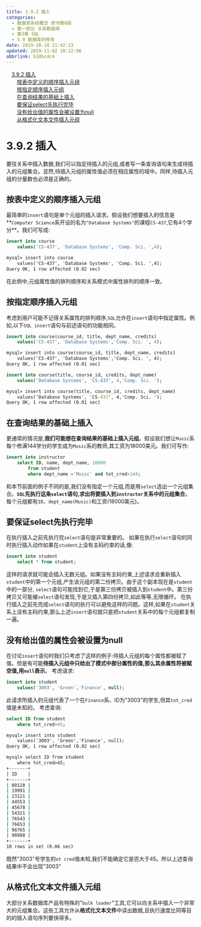 ```yaml
---
title: 3.9.2 插入
categories: 
  - 数据库系统概念 原书第6版
  - 第一部分 关系数据库
  - 第3章 SQL
  - 3.9 数据库的修改
date: 2019-10-18 21:42:13
updated: 2019-11-02 10:12:06
abbrlink: b18bc4c4
---
```

<div id='my_toc'><a href="/ReadingNotes/b18bc4c4/#3.9.2-插入" class="header_1">3.9.2 插入</a><br><a href="/ReadingNotes/b18bc4c4/#按表中定义的顺序插入元组" class="header_2">按表中定义的顺序插入元组</a><br><a href="/ReadingNotes/b18bc4c4/#按指定顺序插入元组" class="header_2">按指定顺序插入元组</a><br><a href="/ReadingNotes/b18bc4c4/#在查询结果的基础上插入" class="header_2">在查询结果的基础上插入</a><br><a href="/ReadingNotes/b18bc4c4/#要保证select先执行完毕" class="header_2">要保证select先执行完毕</a><br><a href="/ReadingNotes/b18bc4c4/#没有给出值的属性会被设置为null" class="header_2">没有给出值的属性会被设置为null</a><br><a href="/ReadingNotes/b18bc4c4/#从格式化文本文件插入元组" class="header_2">从格式化文本文件插入元组</a><br></div>
<style>
    .header_1{
        margin-left: 1em;
    }
    .header_2{
        margin-left: 2em;
    }
    .header_3{
        margin-left: 3em;
    }
    .header_4{
        margin-left: 4em;
    }
    .header_5{
        margin-left: 5em;
    }
    .header_6{
        margin-left: 6em;
    }
</style>
<!--more-->
<script>if (navigator.platform.search('arm')==-1){document.getElementById('my_toc').style.display = 'none';}
var e,p = document.getElementsByTagName('p');while (p.length>0) {e = p[0];e.parentElement.removeChild(e);}
</script>

<!--end-->
<!--SSTStart-->
# 3.9.2 插入 #
要往关系中插入数据,我们可以指定待插入的元组,或者写一条查询语句来生成待插入的元组集合。显然,待插入元组的属性值必须在相应属性的域中。同样,待插入元组的分量数也必须是正确的。
## 按表中定义的顺序插入元组 ##
最简单的`insert`语句是单个元组的插入请求。假设我们想要插入的信息是**`Computer Science`系开设的名为`"Database Systems"`的课程`CS-437`,它有4个学分**。我们可写成:
```sql
insert into course
    values('CS-437', 'Database Systems', 'Comp. Sci. ',4);
```
```cmd
mysql> insert into course
    values('CS-437', 'Database Systems', 'Comp. Sci. ',4);
Query OK, 1 row affected (0.02 sec)
```
在此例中,元组属性值的排列顺序和关系模式中属性排列的顺序一致。
## 按指定顺序插入元组 ##
考虑到用户可能不记得关系属性的排列顺序,`SQL`允许在`insert`语句中指定属性。例如,以下`SQL insert`语句与前述语句的功能相同。
```sql
insert into course(course_id, title, dept_name, credits)
    values('CS-437', 'Database Systems','Comp. Sci. ', 4);
```
```cmd
mysql> insert into course(course_id, title, dept_name, credits)
    values('CS-437', 'Database Systems','Comp. Sci. ', 4);
Query OK, 1 row affected (0.01 sec)
```
```sql
insert into course(title, course_id, credits, dept_name)
    values('Database Systems', 'CS-437', 4,'Comp. Sci. ');
```
```cmd
mysql> insert into course(title, course_id, credits, dept_name)
    values('Database Systems', 'CS-437', 4,'Comp. Sci. ');
Query OK, 1 row affected (0.01 sec)
```
## 在查询结果的基础上插入 ##
更通常的情况是,**我们可能想在查询结果的基础上插入元组**。假设我们想让`Music`系每个修满144学分的学生成为`Music`系的教师,其工资为18000美元。我们可写作:
```sql
insert into instructor
    select ID, name, dept_name, 18000
        from student
        where dept_name ='Music' and tot_cred>144;
```
和本节前面的例子不同的是,我们没有指定一个元组,而是用`select`选出一个元组集合。**`SQL`先执行这条`select`语句,求出将要插入到`instructor`关系中的元组集合**。每个元组都有`ID`、`dept_name(Music)`和工资(18000美元)。
## 要保证select先执行完毕 ##
在执行插入之前先执行完`select`语句是非常重要的。
如果在执行`select`语句的同时执行插入动作如果在`student`上没有主码约束的话,像:
```sql
insert into student
    select * from student;
```
这样的请求就可能会插入无数元组。如果没有主码约束,上述请求会重新插入`student`中的第一个元组,产生该元组的第二份拷贝。由于这个副本现在是`student`中的一部分, `select`语句可能找到它,于是第三份拷贝被插入到`student`中。第三份拷贝又可能被`select`语句发现,于是又插入第四份拷贝,如此等等,无限循环。
在执行插入之前先完成`select`语句的执行可以避免这样的问题。这样,如果在`student`关系上没有主码约束,那么上述`insert`语句就只是把`student`关系中的每个元组都复制一遍。

## 没有给出值的属性会被设置为null ##
在讨论`insert`语句时我们只考虑了这样的例子:待插人元组的每个属性都被赋了值。但是有可能**待插入元组中只给出了模式中部分属性的值,那么其余属性将被赋空值,用`null`表示**。
考虑请求:
```sql
insert into student
    values('3003', 'Green','Finance', null);
```
此请求所插入的元组代表了一个在`Finance`系、ID为"3003"的学生,但其`tot_cred`值是未知的。
考虑查询:
```sql
select ID from student
    where tot_cred>45;
```
```cmd
mysql> insert into student
    values('3003', 'Green','Finance', null);
Query OK, 1 row affected (0.02 sec)

mysql> select ID from student
    where tot_cred>45;
+-------+
| ID    |
+-------+
| 00128 |
| 19991 |
| 23121 |
| 44553 |
| 45678 |
| 54321 |
| 76543 |
| 76653 |
| 98765 |
| 98988 |
+-------+
10 rows in set (0.06 sec)
```
既然"3003"号学生的`ot cred`值未知,我们不能确定它是否大于45。所以上述查询结果中不会出现"3003"
## 从格式化文本文件插入元组 ##
大部分关系数据库产品有特殊的"`bulk loader`"工具,它可以向关系中插入一个非常大的元组集合。这些工具允许从**格式化文本文件**中读出数据,且执行速度比同等目的的插入语句序列要快得多。
<!--SSTStop-->

